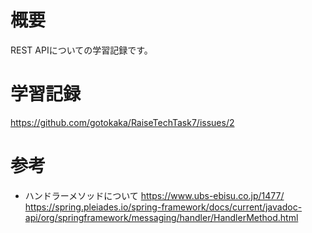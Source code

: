 # 概要

REST APIについての学習記録です。


# 学習記録

https://github.com/gotokaka/RaiseTechTask7/issues/2



# 参考
- ハンドラーメソッドについて
https://www.ubs-ebisu.co.jp/1477/
https://spring.pleiades.io/spring-framework/docs/current/javadoc-api/org/springframework/messaging/handler/HandlerMethod.html

